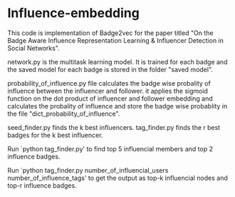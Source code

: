 # Influence-embedding
This code is implementation of Badge2vec for the paper titled "On the Badge Aware Influence Representation Learning & Influencer Detection in Social Networks".

network.py is the multitask learning model. It is trained for each badge and the saved model for each badge is stored in the folder "saved model".

probability_of_influence.py file calculates the badge wise probality of influence between the influencer and follower.
it applies the sigmoid function on the dot product of influencer and follower embedding and calculates the probality of influence and store the badge wise probablity in the
file "dict_probability_of_influence".

seed_finder.py finds the k best influencers.
tag_finder.py finds the r best badges for the k best influencer.

Run `python tag_finder.py' to find top 5 influencial members and top 2 influence badges.

Run `python tag_finder.py number_of_influencial_users number_of_influence_tags' to get the output as top-k influencial nodes and top-r influence badges.


